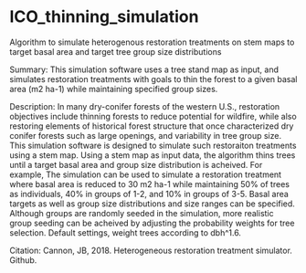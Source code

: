 # ICO_thinning_simulation
Algorithm to simulate heterogenous restoration treatments on stem maps to target basal area and target tree group size distributions

Summary: This simulation software uses a tree stand map as input, and simulates restoration treatments with goals to thin the forest to a given basal area (m2 ha-1) while maintaining specified group sizes. 


Description:
In many dry-conifer forests of the western U.S., restoration objectives include thinning forests to reduce potential for wildfire, while also restoring elements of historical forest structure that once characterized dry conifer forests such as large openings, and variability in tree group size. This simulation software is designed to simulate such restoraiton treatments using a stem map. Using a stem map as input data, the algorithm thins trees until a target basal area and group size distribution is acheived. For example, The simulation can be used to simulate a restoration treatment where basal area is reduced to 30 m2 ha-1 while maintaining 50% of trees as individuals, 40% in groups of 1-2, and 10% in groups of 3-5. Basal area targets as well as group size distributions and size ranges can be specified. Although groups are randomly seeded in the simulation, more realistic group seeding can be acheived by adjusting the probability weights for tree selection. Default settings, weight trees according to dbh^1.6.

Citation:
Cannon, JB, 2018. Heterogeneous restoration treatment simulator. Github.
